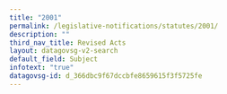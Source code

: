 ```yaml
---
title: "2001"
permalink: /legislative-notifications/statutes/2001/
description: ""
third_nav_title: Revised Acts
layout: datagovsg-v2-search
default_field: Subject
infotext: "true"
datagovsg-id: d_366dbc9f67dccbfe8659615f3f5725fe
---
```

